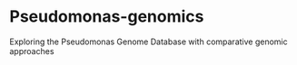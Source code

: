 # Pseudomonas-genomics
Exploring the Pseudomonas Genome Database with comparative genomic approaches
